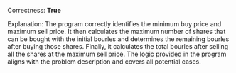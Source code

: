 Correctness: **True**

Explanation: 
The program correctly identifies the minimum buy price and maximum sell price. It then calculates the maximum number of shares that can be bought with the initial bourles and determines the remaining bourles after buying those shares. Finally, it calculates the total bourles after selling all the shares at the maximum sell price. The logic provided in the program aligns with the problem description and covers all potential cases.